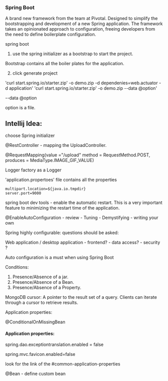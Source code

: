 ### Spring Boot

A brand new framework from the team at Pivotal. 
Designed to simplify the bootstrapping and development of a new Spring application. 
The framework takes an opinionated approach to configuration, 
freeing developers from the need to define boilerplate configuration.



spring boot 

1) use the spring initializer as a bootstrap to start the project.

Bootstrap contains all the boiler plates for the application.

2) click generate project

'curl start.spring.io/starter.zip' -o demo.zip -d dependenies=web.actuator -d application'
'curl start.spring.io/starter.zip' -o demo.zip --data @option'

--data @option

option is a file.


Intellij Idea:
--------------
choose Spring initializer

@RestController  - mapping the UploadController.


@RequestMapping(value ="/upload" method = RequestMethod.POST, produces = MediaType.IMAGE_GIF_VALUE)

Logger factory as a Logger



'application.propertoes' file contains all the properties
    
    multipart.location=${java.io.tmpdir}  
    server.port=9000

spring boot dev tools - enable the automatic restart.
This is a very important feature to minimizing the restart time of the application.
        
        
@EnableAutoConfiguration
        - review 
        - Tuning
        - Demystifying
        - writing your own
        
Spring highly configurable:
questions should be asked:

Web application / desktop application
    - frontend?
    - data access?
    - security ?
    
    
Auto configuration is a must when using Spring Boot

Conditions:
1) Presence/Absence of a jar.
2) Presence/Absence of a Bean.
3) Presence/Absence of a Property.

    
MongoDB cursor:
A pointer to the result set of a query. Clients can iterate through a cursor to retrieve results.
        
        
        
Application properties:
 
 @ConditionalOnMissingBean
 
 
 
#### Application properties:

spring.dao.exceptiontranslation.enabled = false

spring.mvc.favicon.enabled=false

look for the link of the #common-application-properties

@Bean - define custom bean
 
